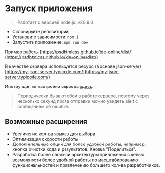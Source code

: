 # Запуск приложения
> Работает с версией node.js: v20.9.0

+ Склонируйте репозиторий;
+ Установите зависимости: ```npm i```
+ Запустите приложение: ```npm run dev```

Пример работы [https://psdhtmlcss.github.io/ide-online/dist/](https://psdhtmlcss.github.io/ide-online/dist/)

В качестве сервера используется ресурс (в основе json-server) [https://my-json-server.typicode.com/](https://my-json-server.typicode.com/)

Инструкция по настройке сервера [здесь](https://dev.to/nikita_guliaev/deploying-create-react-app-with-json-server-as-backend-to-github-3pp9).

> Периодически бывают сбои в работе сервера, поэтому через несколько секунд после отправки можно увидеть alert с сообщением об ошибке.

## Возможные расширения
+ Увеличение кол-ва языков для выбора
+ Оптимизация скорости работы
+ Дополнительные опции для более удобной работы, например, кнопка очистки кода и результатов. Кнопка "Поделиться".
+ Разработка более сложной архитектуры приложения с целью возможности более удобной работы по масштабированию функциональностей и привлечению большего кол-ва разработчиков.